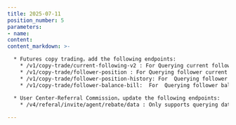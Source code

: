 ```yaml
---
title: 2025-07-11
position_number: 5
parameters:
- name:
content:
content_markdown: >-

  * Futures copy trading，add the following endpoints:
    * /v1/copy-trade/current-following-v2 : For Querying current following list
    * /v1/copy-trade/follower-position : For Querying follower current position
    * /v1/copy-trade/follower-position-history: For  Querying follower history position
    * /v1/copy-trade/follower-balance-bill:  For  Querying follower balance bill
  
  * User Center-Referral Commission，update the following endpoints:
    * /v4/referal/invite/agent/rebate/data : Only supports querying data for the past three months

---
```



